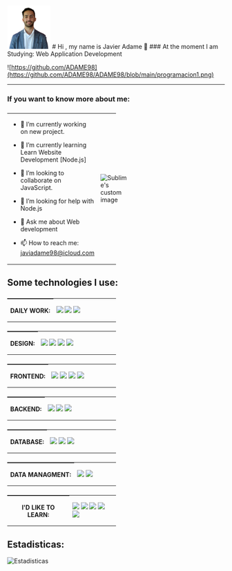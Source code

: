 <img style="width: 100px;  height: 100px;" class="pequeña" src="https://github.com/ADAME98/ADAME98/blob/main/fotoperfil.png" /> 
# Hi , my name is Javier Adame 👋  
### At the moment I am Studying: Web Application Development

![https://github.com/ADAME98](https://github.com/ADAME98/ADAME98/blob/main/programacion1.png)

<hr>

### If you want to know more about me:

<table style="display: grid; grid-template-columns: 50% 50%;">
<tr>
<td>
  
- 🔭 I’m currently working on new project.
  
- 🌱 I’m currently learning Learn Website Development [Node.js]
  
- 👯 I’m looking to collaborate on JavaScript.
  
- 🤔 I’m looking for help with Node.js
  
- 💬 Ask me about Web development
  
- 📫 How to reach me: javiadame98@icloud.com
  
</td>
<td>
<img src="https://github-readme-stats.vercel.app/api/top-langs/?username=Shylex96&layout=compact&theme=dark" alt="Sublime's custom image"/>
</td>
</tr>
</table>

## Some technologies I use:

<table style="display: grid; grid-template-columns: 50% 50%;">
<tr>
<th>
<p align="center"><b>DAILY WORK:</b></p>
</th>
<td>
<img src="https://img.shields.io/badge/GitHub-181717.svg?style=for-the-badge&logo=GitHub&logoColor=white">
<img src="https://img.shields.io/badge/Git-F05032.svg?style=for-the-badge&logo=Git&logoColor=white">
<img src="https://img.shields.io/badge/Visual%20Studio%20Code-007ACC.svg?style=for-the-badge&logo=Visual-Studio-Code&logoColor=white">
</td>
</tr>
</table>

<table style="display: grid; grid-template-columns: 50% 50%;">
<tr>
<th>
<p align="center"><b>DESIGN:</b></p>
</th>
<td>
<img src="https://img.shields.io/badge/Figma-F24E1E?style=for-the-badge&logo=figma&logoColor=white">
<img src="https://img.shields.io/badge/Canva-%2300C4CC.svg?&style=for-the-badge&logo=Canva&logoColor=white">
<img src="https://img.shields.io/badge/Adobe%20XD-FF61F6.svg?style=for-the-badge&logo=Adobe-XD&logoColor=white">
<img src="https://img.shields.io/badge/Adobe%20Photoshop-31A8FF.svg?style=for-the-badge&logo=Adobe-Photoshop&logoColor=white">
</td>
</tr>
</table>


<table style="display: grid; grid-template-columns: 50% 50%;">
<tr>
<th>
<p align="center"><b>FRONTEND:</b></p>
</th>
<td>
<img src="https://img.shields.io/badge/HTML5-E34F26?style=for-the-badge&logo=html5&logoColor=white">
<img src="https://img.shields.io/badge/CSS3-1572B6?style=for-the-badge&logo=css3&logoColor=white">
<img src="https://img.shields.io/badge/Sass-CC6699?style=for-the-badge&logo=sass&logoColor=white">
<img src="https://img.shields.io/badge/JavaScript-F7DF1E.svg?style=for-the-badge&logo=JavaScript&logoColor=black">
</td>
</tr>
</table>



<table style="display: grid; grid-template-columns: 50% 50%;">
<tr>
<th>
<p align="center"><b>BACKEND:</b></p>
</th>
<td>
<img src="https://img.shields.io/badge/Node.js-339933.svg?style=for-the-badge&logo=nodedotjs&logoColor=white">
<img src="https://img.shields.io/badge/PHP-777BB4?style=for-the-badge&logo=php&logoColor=white">
<img src="https://img.shields.io/badge/Java-007396?style=for-the-badge&logo=java&logoColor=white&labelColor=101010">
</td>
</tr>
</table>


<table style="display: grid; grid-template-columns: 50% 50%;">
<tr>
<th>
<p align="center"><b>DATABASE:</b></p>
</th>
<td>
<img src="https://img.shields.io/badge/MySQL-4479A1.svg?style=for-the-badge&logo=MySQL&logoColor=white">
<img src="https://img.shields.io/badge/MongoDB-47A248.svg?style=for-the-badge&logo=MongoDB&logoColor=white">
<img src="https://img.shields.io/badge/Firebase-FFCA28.svg?style=for-the-badge&logo=Firebase&logoColor=black">
</td>
</tr>
</table>



<table style="display: grid; grid-template-columns: 50% 50%;">
<tr>
<th>
<p align="center"><b>DATA MANAGMENT:</b></p>
</th>
<td>
<img src="https://img.shields.io/badge/JSON-000000.svg?style=for-the-badge&logo=JSON&logoColor=white">
<img src="https://img.shields.io/badge/jQuery-0769AD.svg?style=for-the-badge&logo=jQuery&logoColor=white">
</td>
</tr>
</table>


<table style="display: grid; grid-template-columns: 50% 50%;">
<tr>
<th>
<p align="center"><b>I'D LIKE TO LEARN:</b></p>
</th>
<td>
<img src="https://img.shields.io/badge/Kotlin-7F52FF.svg?style=for-the-badge&logo=Kotlin&logoColor=white">
<img src="https://img.shields.io/badge/React-20232A?style=for-the-badge&logo=react&logoColor=61DAFB">
<img src="https://img.shields.io/badge/Vue.js-4FC08D.svg?style=for-the-badge&logo=vuedotjs&logoColor=white">
<img src="https://img.shields.io/badge/Bootstrap-7952B3.svg?style=for-the-badge&logo=Bootstrap&logoColor=white">
<img src="https://img.shields.io/badge/AngularJS-E23237.svg?style=for-the-badge&logo=AngularJS&logoColor=white">
</td>
</tr>
</table>

## Estadisticas:

![Estadisticas](https://github-readme-stats.vercel.app/api?username=Shylex96&show_icons=true&theme=dark)
